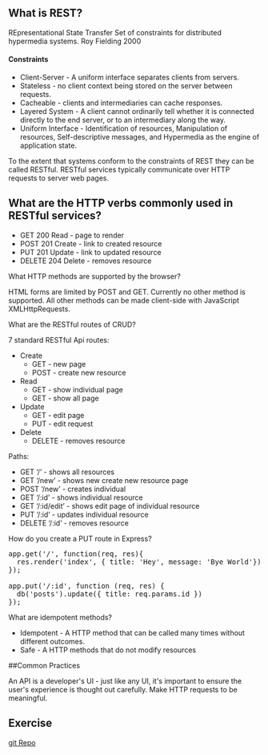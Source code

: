 ## What is REST?

REpresentational State Transfer
Set of constraints for distributed hypermedia systems.
Roy Fielding 2000

#### Constraints

 - Client-Server - A uniform interface separates clients from servers.
 - Stateless - no client context being stored on the server between requests.
 - Cacheable - clients and intermediaries can cache responses.
 - Layered System - A client cannot ordinarily tell whether it is connected directly to the end server, or to an intermediary along the way.
 - Uniform Interface - Identification of resources, Manipulation of resources, Self-descriptive messages, and Hypermedia as the engine of application state.

To the extent that systems conform to the constraints of REST they can be called RESTful. RESTful services typically communicate over HTTP requests to server web pages.

## What are the HTTP verbs commonly used in RESTful services?

 - GET     200     Read - page to render
 - POST    201     Create - link to created resource
 - PUT     201     Update - link to updated resource
 - DELETE  204     Delete - removes resource

What HTTP methods are supported by the browser?

HTML forms are limited by POST and GET. Currently no other method is supported. All other methods can be made client-side with JavaScript XMLHttpRequests.

What are the RESTful routes of CRUD?

7 standard RESTful Api routes:

* Create
    * GET - new page
    * POST - create new resource
* Read
    * GET - show individual page
    * GET - show all page
* Update
    * GET - edit page
    * PUT - edit request
* Delete
    * DELETE - removes resource

Paths:

 - GET ‘/’ - shows all resources
 - GET ‘/new’ - shows new create new resource page
 - POST ‘/new’ - creates individual
 - GET ‘/:id’ - shows individual resource
 - GET ‘/:id/edit’ - shows edit page of individual resource
 - PUT  ‘/:id’ - updates individual resource
 - DELETE ‘/:id’ - removes resource

How do you create a PUT route in Express?

<pre>
app.get('/', function(req, res){
  res.render('index', { title: 'Hey', message: 'Bye World'})
});

app.put('/:id', function (req, res) {
  db('posts').update({ title: req.params.id })
});
</pre>

What are idempotent methods?

- Idempotent - A HTTP method that can be called many times without different outcomes.
- Safe - A HTTP methods that do not modify resources

##Common Practices

An API is a developer's UI - just like any UI, it's important to ensure the user's experience is thought out carefully. Make HTTP requests to be meaningful.

## Exercise

[git Repo](https://github.com/gSchool/RESTful-exercise)



